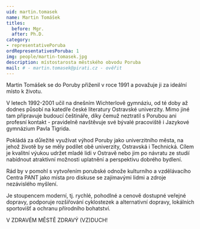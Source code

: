 ```yaml
---
uid: martin.tomasek
name: Martin Tomášek
titles:
  before: Mgr. 
  after: Ph.D.
category:
- representativePoruba
ordRepresentativesPoruba: 1
img: people/martin-tomasek.jpg
description: místostarosta městského obvodu Poruba
mail: # - martin.tomasek@pirati.cz - ověřit
---
```


Martin Tomášek se do Poruby přiženil v roce 1991 a považuje ji za ideální místo k životu.

V letech 1992-2001 učil na dnešním Wichterlově gymnáziu, od té doby až dodnes působí na katedře české literatury Ostravské univerzity. Mimo jiné tam připravuje budoucí češtináře, díky čemuž neztratil s Porubou ani profesní kontakt - pravidelně navštěvuje své bývalé pracoviště i Jazykové gymnázium Pavla Tigrida.

Pokládá za důležité využívat výhod Poruby jako univerzitního města, na jehož životě by se měly podílet obě univerzity, Ostravská i Technická. Cílem je kvalitní výukou udržet mladé lidi v Ostravě nebo jim po návratu ze studií nabídnout atraktivní možnosti uplatnění a perspektivu dobrého bydlení.

Rád by v pomohl s vytvořením porubské odnože kulturního a vzdělávacího Centra PANT jako místa pro diskuse se zajímavými lidmi a zdroje nezávislého myšlení.

Je stoupencem moderní, tj. rychlé, pohodlné a cenově dostupné veřejné dopravy, podporuje rozšiřování cyklostezek a alternativní dopravy, lokálních sportovišť a ochranu přírodního bohatství.

V ZDRAVÉM MĚSTĚ ZDRAVÝ (VZ)DUCH!
